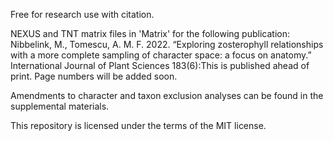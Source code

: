 Free for research use with citation. 

NEXUS and TNT matrix files in 'Matrix' for the following publication:
Nibbelink, M., Tomescu, A. M. F. 2022. “Exploring zosterophyll relationships with a more complete sampling of character space: a focus on anatomy.” International Journal of Plant Sciences 183(6):This is published ahead of print. Page numbers will be added soon.

Amendments to character and taxon exclusion analyses can be found in the supplemental materials. 

This repository is licensed under the terms of the MIT license.
